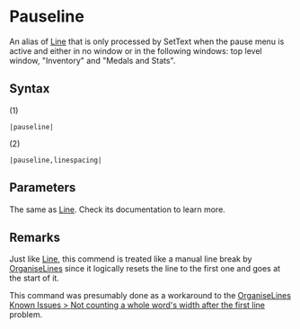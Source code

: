 # Pauseline

An alias of [Line](Line.md) that is only processed by SetText when the pause menu is active and either in no window or in the following windows: top level window, "Inventory" and "Medals and Stats".

## Syntax

(1)

````
|pauseline|
````

(2)

````
|pauseline,linespacing|
````

## Parameters

The same as [Line](Line.md). Check its documentation to learn more.

## Remarks

Just like [Line](Line.md), this commend is treated like a manual line break by [OrganiseLines](../../Related%20Systems/Automatic%20Line%20Breaks/OrganiseLines.md) since it logically resets the line to the first one and goes at the start of it.

This command was presumably done as a workaround to the [OrganiseLines Known Issues > Not counting a whole word's width after the first line](../../Related%20Systems/Automatic%20Line%20Breaks/OrganiseLines%20Known%20Issues.md#not-counting-a-whole-word-s-width-after-the-first-line) problem.
